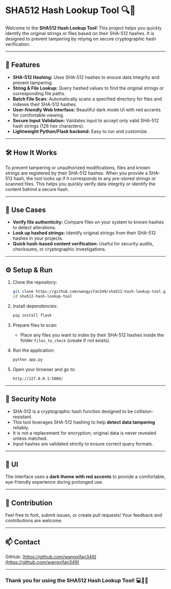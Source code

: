 # SHA512 Hash Lookup Tool 🔍🔐

Welcome to the **SHA512 Hash Lookup Tool**! This project helps you quickly identify the original strings or files based on their SHA-512 hashes. It is designed to prevent tampering by relying on secure cryptographic hash verification.

---

## 🚀 Features

- **SHA-512 Hashing:** Uses SHA-512 hashes to ensure data integrity and prevent tampering.
- **String & File Lookup:** Query hashed values to find the original strings or corresponding file paths.
- **Batch File Scan:** Automatically scans a specified directory for files and indexes their SHA-512 hashes.
- **User-friendly Web Interface:** Beautiful dark mode UI with red accents for comfortable viewing.
- **Secure Input Validation:** Validates input to accept only valid SHA-512 hash strings (128 hex characters).
- **Lightweight Python/Flask backend:** Easy to run and customize.

---

## 🛠️ How It Works

To prevent tampering or unauthorized modifications, files and known strings are registered by their SHA-512 hashes. When you provide a SHA-512 hash, the tool looks up if it corresponds to any pre-stored strings or scanned files. This helps you quickly verify data integrity or identify the content behind a secure hash.

---

## 📂 Use Cases

- **Verify file authenticity:** Compare files on your system to known hashes to detect alterations.
- **Look up hashed strings:** Identify original strings from their SHA-512 hashes in your projects.
- **Quick hash-based content verification:** Useful for security audits, checksums, or cryptographic investigations.

---

## ⚙️ Setup & Run

1. Clone the repository:
    ```bash
    git clone https://github.com/wangyifan349/sha512-hash-lookup-tool.git
    cd sha512-hash-lookup-tool
    ```

2. Install dependencies:
    ```bash
    pip install flask
    ```

3. Prepare files to scan:
    - Place any files you want to index by their SHA-512 hashes inside the folder `files_to_check` (create if not exists).

4. Run the application:
    ```bash
    python app.py
    ```

5. Open your browser and go to:
    ```
    http://127.0.0.1:5000/
    ```

---

## 🔐 Security Note

- SHA-512 is a cryptographic hash function designed to be collision-resistant.
- This tool leverages SHA-512 hashing to help **detect data tampering** reliably.
- It is not a replacement for encryption; original data is never revealed unless matched.
- Input hashes are validated strictly to ensure correct query formats.

---

## 🎨 UI

The interface uses a **dark theme with red accents** to provide a comfortable, eye-friendly experience during prolonged use.

---

## 🤝 Contribution

Feel free to fork, submit issues, or create pull requests! Your feedback and contributions are welcome.

---

## 📫 Contact

GitHub: [https://github.com/wangyifan349](https://github.com/wangyifan349)

---

### Thank you for using the SHA512 Hash Lookup Tool! 💻🔎🔐
